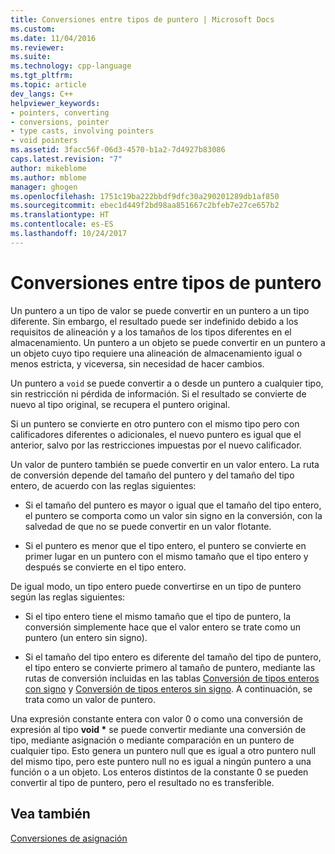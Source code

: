 ```yaml
---
title: Conversiones entre tipos de puntero | Microsoft Docs
ms.custom: 
ms.date: 11/04/2016
ms.reviewer: 
ms.suite: 
ms.technology: cpp-language
ms.tgt_pltfrm: 
ms.topic: article
dev_langs: C++
helpviewer_keywords:
- pointers, converting
- conversions, pointer
- type casts, involving pointers
- void pointers
ms.assetid: 3facc56f-06d3-4570-b1a2-7d4927b83086
caps.latest.revision: "7"
author: mikeblome
ms.author: mblome
manager: ghogen
ms.openlocfilehash: 1751c19ba222bbdf9dfc30a290201289db1af850
ms.sourcegitcommit: ebec1d449f2bd98aa851667c2bfeb7e27ce657b2
ms.translationtype: HT
ms.contentlocale: es-ES
ms.lasthandoff: 10/24/2017
---
```

# <a name="conversions-to-and-from-pointer-types"></a>Conversiones entre tipos de puntero
Un puntero a un tipo de valor se puede convertir en un puntero a un tipo diferente. Sin embargo, el resultado puede ser indefinido debido a los requisitos de alineación y a los tamaños de los tipos diferentes en el almacenamiento. Un puntero a un objeto se puede convertir en un puntero a un objeto cuyo tipo requiere una alineación de almacenamiento igual o menos estricta, y viceversa, sin necesidad de hacer cambios.  
  
 Un puntero a `void` se puede convertir a o desde un puntero a cualquier tipo, sin restricción ni pérdida de información. Si el resultado se convierte de nuevo al tipo original, se recupera el puntero original.  
  
 Si un puntero se convierte en otro puntero con el mismo tipo pero con calificadores diferentes o adicionales, el nuevo puntero es igual que el anterior, salvo por las restricciones impuestas por el nuevo calificador.  
  
 Un valor de puntero también se puede convertir en un valor entero. La ruta de conversión depende del tamaño del puntero y del tamaño del tipo entero, de acuerdo con las reglas siguientes:  
  
-   Si el tamaño del puntero es mayor o igual que el tamaño del tipo entero, el puntero se comporta como un valor sin signo en la conversión, con la salvedad de que no se puede convertir en un valor flotante.  
  
-   Si el puntero es menor que el tipo entero, el puntero se convierte en primer lugar en un puntero con el mismo tamaño que el tipo entero y después se convierte en el tipo entero.  
  
 De igual modo, un tipo entero puede convertirse en un tipo de puntero según las reglas siguientes:  
  
-   Si el tipo entero tiene el mismo tamaño que el tipo de puntero, la conversión simplemente hace que el valor entero se trate como un puntero (un entero sin signo).  
  
-   Si el tamaño del tipo entero es diferente del tamaño del tipo de puntero, el tipo entero se convierte primero al tamaño de puntero, mediante las rutas de conversión incluidas en las tablas [Conversión de tipos enteros con signo](../c-language/conversions-from-signed-integral-types.md) y [Conversión de tipos enteros sin signo](../c-language/conversions-from-unsigned-integral-types.md). A continuación, se trata como un valor de puntero.  
  
 Una expresión constante entera con valor 0 o como una conversión de expresión al tipo **void \*** se puede convertir mediante una conversión de tipo, mediante asignación o mediante comparación en un puntero de cualquier tipo. Esto genera un puntero null que es igual a otro puntero null del mismo tipo, pero este puntero null no es igual a ningún puntero a una función o a un objeto. Los enteros distintos de la constante 0 se pueden convertir al tipo de puntero, pero el resultado no es transferible.  
  
## <a name="see-also"></a>Vea también  
 [Conversiones de asignación](../c-language/assignment-conversions.md)